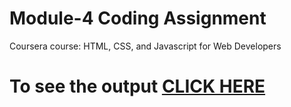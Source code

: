 

# Module-4 Coding Assignment

Coursera course: HTML, CSS, and Javascript for Web Developers

# To see the output [CLICK HERE](https://shetesayalii.github.io/Coursera-HTML-CSS-and-Javascript-for-Web-Developers/Assignments/module-4/index.html)

